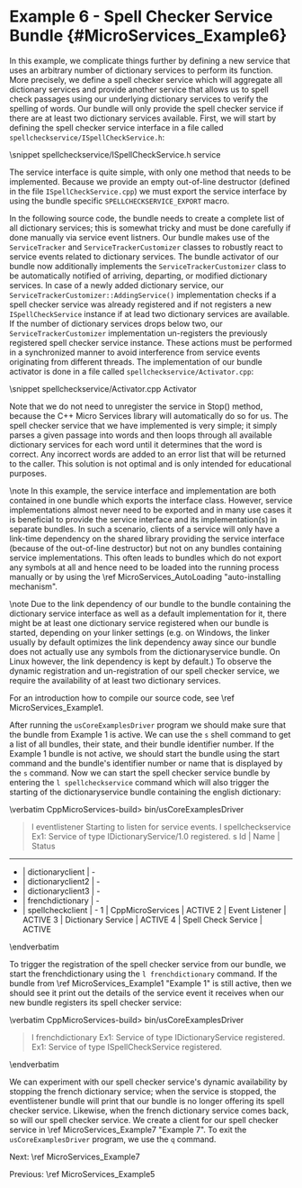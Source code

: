 Example 6 - Spell Checker Service Bundle   {#MicroServices_Example6}
========================================

In this example, we complicate things further by defining a new service that
uses an arbitrary number of dictionary services to perform its function. More
precisely, we define a spell checker service which will aggregate all dictionary
services and provide another service that allows us to spell check passages
using our underlying dictionary services to verify the spelling of words. Our
bundle will only provide the spell checker service if there are at least two
dictionary services available. First, we will start by defining the spell checker
service interface in a file called `spellcheckservice/ISpellCheckService.h`:

\snippet spellcheckservice/ISpellCheckService.h service

The service interface is quite simple, with only one method that needs to be
implemented. Because we provide an empty out-of-line destructor (defined in the
file `ISpellCheckService.cpp`) we must export the service interface by using the
bundle specific `SPELLCHECKSERVICE_EXPORT` macro.

In the following source code, the bundle needs to create a complete list of all
dictionary services; this is somewhat tricky and must be done carefully if done
manually via service event listners. Our bundle makes use of the `ServiceTracker`
and `ServiceTrackerCustomizer` classes to robustly react to service events related
to dictionary services. The bundle activator of our bundle now additionally implements
the `ServiceTrackerCustomizer` class to be automatically notified of arriving, departing,
or modified dictionary services. In case of a newly added dictionary service, our
`ServiceTrackerCustomizer::AddingService()` implementation checks if a spell checker
service was already registered and if not registers a new `ISpellCheckService` instance
if at lead two dictionary services are available.
If the number of dictionary services drops below two, our `ServiceTrackerCustomizer`
implementation un-registers the previously registered spell checker service instance.
These actions must be performed in a synchronized manner to avoid interference from
service events originating from different threads. The implementation of our bundle
activator is done in a file called `spellcheckservice/Activator.cpp`:

\snippet spellcheckservice/Activator.cpp Activator

Note that we do not need to unregister the service in Stop() method, because the
C++ Micro Services library will automatically do so for us. The spell checker service
that we have implemented is very simple; it simply parses a given passage into words
and then loops through all available dictionary services for each word until it
determines that the word is correct. Any incorrect words are added to an error list
that will be returned to the caller. This solution is not optimal and is only intended
for educational purposes.

\note In this example, the service interface and implementation are both
contained in one bundle which exports the interface class. However, service
implementations almost never need to be exported and in many use cases
it is beneficial to provide the service interface and its implementation(s)
in separate bundles. In such a scenario, clients of a service will only
have a link-time dependency on the shared library providing the service interface
(because of the out-of-line destructor) but not on any bundles containing
service implementations. This often leads to bundles which do not export
any symbols at all and hence need to be loaded into the running process
manually or by using the \ref MicroServices_AutoLoading "auto-installing mechanism".

\note Due to the link dependency of our bundle to the bundle containing the
dictionary service interface as well as a default implementation for it, there
might be at least one dictionary service registered when our bundle is
started, depending on your linker settings (e.g. on Windows, the linker usually
by default optimizes the link dependency away since our bundle does not actually
use any symbols from the dictionaryservice bundle. On Linux however, the link
dependency is kept by default.) To observe the dynamic registration and
un-registration of our spell checker service, we require the availability of
at least two dictionary services.

For an introduction how to compile our source code, see \ref MicroServices_Example1.

After running the `usCoreExamplesDriver` program we should make sure that the
bundle from Example 1 is active. We can use the `s` shell command to get
a list of all bundles, their state, and their bundle identifier number.
If the Example 1 bundle is not active, we should start the bundle using the
start command and the bundle's identifier number or name that is displayed
by the `s` command. Now we can start the spell checker service bundle by
entering the `l spellcheckservice` command which will also trigger the starting
of the dictionaryservice bundle containing the english dictionary:

\verbatim
CppMicroServices-build> bin/usCoreExamplesDriver
> l eventlistener
Starting to listen for service events.
> l spellcheckservice
Ex1: Service of type IDictionaryService/1.0 registered.
> s
Id | Name                 | Status
-----------------------------------
 - | dictionaryclient     | -
 - | dictionaryclient2    | -
 - | dictionaryclient3    | -
 - | frenchdictionary     | -
 - | spellcheckclient     | -
 1 | CppMicroServices     | ACTIVE
 2 | Event Listener       | ACTIVE
 3 | Dictionary Service   | ACTIVE
 4 | Spell Check Service  | ACTIVE
>
\endverbatim

To trigger the registration of the spell checker service from our bundle, we
start the frenchdictionary using the `l frenchdictionary` command. If the bundle from
\ref MicroServices_Example1 "Example 1" is still active,
then we should see it print out the details of the service event it receives
when our new bundle registers its spell checker service:

\verbatim
CppMicroServices-build> bin/usCoreExamplesDriver
> l frenchdictionary
Ex1: Service of type IDictionaryService registered.
Ex1: Service of type ISpellCheckService registered.
>
\endverbatim

We can experiment with our spell checker service's dynamic availability by stopping
the french dictionary service; when the service is stopped,
the eventlistener bundle will print that our bundle is no longer offering its
spell checker service. Likewise, when the french dictionary service comes back, so will
our spell checker service. We create a client for our spell checker service in
\ref MicroServices_Example7 "Example 7". To exit the `usCoreExamplesDriver` program, we
use the `q` command.

Next: \ref MicroServices_Example7

Previous: \ref MicroServices_Example5
